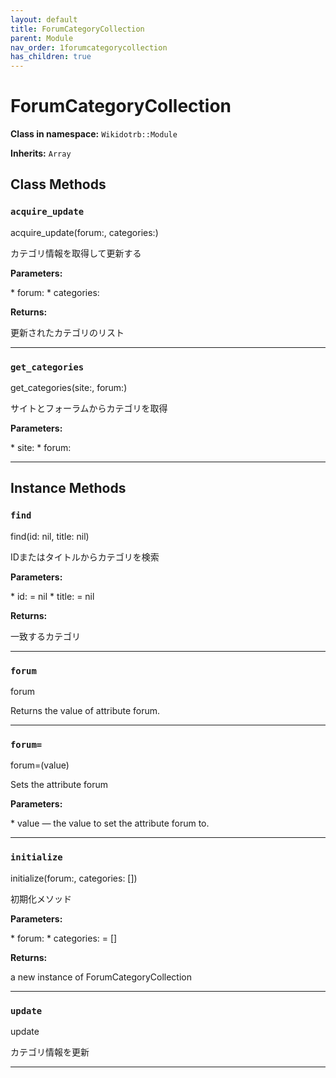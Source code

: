 ```yaml
---
layout: default
title: ForumCategoryCollection
parent: Module
nav_order: 1forumcategorycollection
has_children: true
---
```


# ForumCategoryCollection

**Class in namespace:** `Wikidotrb::Module`

**Inherits:** `Array`

## Class Methods

### `acquire_update`

<div class="method-signature">acquire_update(forum:, categories:)</div>

カテゴリ情報を取得して更新する

**Parameters:**

<div class="method-parameters">
* <span class="parameter-name">forum:</span>
* <span class="parameter-name">categories:</span>
</div>

**Returns:**

更新されたカテゴリのリスト

---

### `get_categories`

<div class="method-signature">get_categories(site:, forum:)</div>

サイトとフォーラムからカテゴリを取得

**Parameters:**

<div class="method-parameters">
* <span class="parameter-name">site:</span>
* <span class="parameter-name">forum:</span>
</div>

---

## Instance Methods

### `find`

<div class="method-signature">find(id: nil, title: nil)</div>

IDまたはタイトルからカテゴリを検索

**Parameters:**

<div class="method-parameters">
* <span class="parameter-name">id:</span> = nil
* <span class="parameter-name">title:</span> = nil
</div>

**Returns:**

一致するカテゴリ

---

### `forum`

<div class="method-signature">forum</div>

Returns the value of attribute forum.

---

### `forum=`

<div class="method-signature">forum=(value)</div>

Sets the attribute forum

**Parameters:**

<div class="method-parameters">
* <span class="parameter-name">value</span> — the value to set the attribute forum to.
</div>

---

### `initialize`

<div class="method-signature">initialize(forum:, categories: [])</div>

初期化メソッド

**Parameters:**

<div class="method-parameters">
* <span class="parameter-name">forum:</span>
* <span class="parameter-name">categories:</span> = []
</div>

**Returns:**

a new instance of ForumCategoryCollection

---

### `update`

<div class="method-signature">update</div>

カテゴリ情報を更新

---


